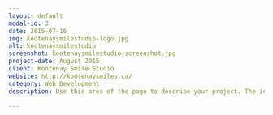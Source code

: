 ```yaml
---
layout: default
modal-id: 3
date: 2015-07-16
img: kootenaysmilestudio-logo.jpg
alt: kootenaysmilestudio
screenshot: kootenaysmilestudio-screenshot.jpg
project-date: August 2015
client: Kootenay Smile Studio
website: http://kootenaysmiles.ca/
category: Web Development
description: Use this area of the page to describe your project. The icon above is part of a free icon set by <a href="https://sellfy.com/p/8Q9P/jV3VZ/">Flat Icons</a>. On their website, you can download their free set with 16 icons, or you can purchase the entire set with 146 icons for only $12!

---
```

